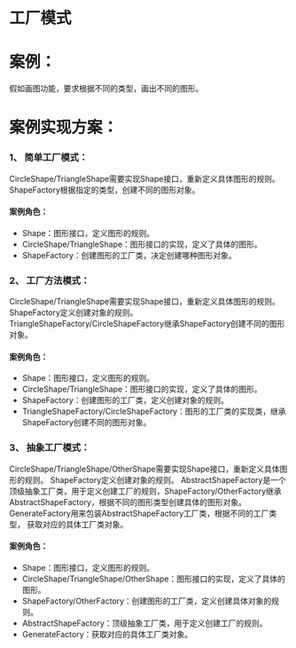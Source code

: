 # 工厂模式

# 案例：

   假如画图功能，要求根据不同的类型，画出不同的图形。
  
# 案例实现方案：

### 1、 简单工厂模式：

   CircleShape/TriangleShape需要实现Shape接口，重新定义具体图形的规则。ShapeFactory根据指定的类型，创建不同的图形对象。

   #### 案例角色：

   - Shape：图形接口，定义图形的规则。
   - CircleShape/TriangleShape：图形接口的实现，定义了具体的图形。
   - ShapeFactory：创建图形的工厂类，决定创建哪种图形对象。

### 2、 工厂方法模式：

   CircleShape/TriangleShape需要实现Shape接口，重新定义具体图形的规则。ShapeFactory定义创建对象的规则。
   TriangleShapeFactory/CircleShapeFactory继承ShapeFactory创建不同的图形对象。

   #### 案例角色：
   
   - Shape：图形接口，定义图形的规则。
   - CircleShape/TriangleShape：图形接口的实现，定义了具体的图形。
   - ShapeFactory：创建图形的工厂类，定义创建对象的规则。
   - TriangleShapeFactory/CircleShapeFactory：图形的工厂类的实现类，继承ShapeFactory创建不同的图形对象。
    
### 3、 抽象工厂模式：

   CircleShape/TriangleShape/OtherShape需要实现Shape接口，重新定义具体图形的规则。 ShapeFactory定义创建对象的规则。
   AbstractShapeFactory是一个顶级抽象工厂类，用于定义创建工厂的规则，ShapeFactory/OtherFactory继承 
   AbstractShapeFactory，根据不同的图形类型创建具体的图形对象。GenerateFactory用来包装AbstractShapeFactory工厂类，根据不同的工厂类型，
   获取对应的具体工厂类对象。

   #### 案例角色：
   
   - Shape：图形接口，定义图形的规则。
   - CircleShape/TriangleShape/OtherShape：图形接口的实现，定义了具体的图形。
   - ShapeFactory/OtherFactory：创建图形的工厂类，定义创建具体对象的规则。
   - AbstractShapeFactory：顶级抽象工厂类，用于定义创建工厂的规则。
   - GenerateFactory：获取对应的具体工厂类对象。
